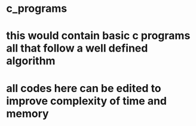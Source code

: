 # c_programs
# this would contain basic c programs all that follow a well defined algorithm
# all codes here can be edited to improve complexity of time and memory
